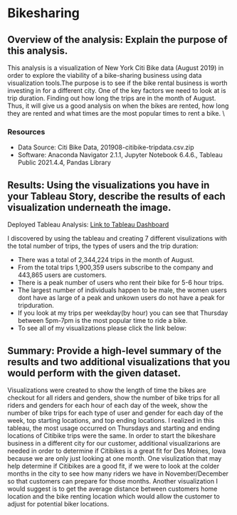 # Bikesharing
## Overview of the analysis: Explain the purpose of this analysis.
This analysis is a visualization of New York Citi Bike data (August 2019) in order to explore the viability of a bike-sharing business using data visualization tools.The purpose is to see if the bike rental business is worth investing in for a different city. One of the key factors we need to look at is trip duration. Finding out how long the trips are in the month of August. Thus, it will give us a good analysis on when the bikes are rented, how long they are rented and what times are the most popular times to rent a bike. \

### Resources
- Data Source: Citi Bike Data, 201908-citibike-tripdata.csv.zip
- Software: Anaconda Navigator 2.1.1, Jupyter Notebook 6.4.6., Tableau Public 2021.4.4, Pandas Library

## Results: Using the visualizations you have in your Tableau Story, describe the results of each visualization underneath the image.
Deployed Tableau Analysis: 
[Link to Tableau Dashboard](https://public.tableau.com/views/NYC_CitiBike_Visualizations_16459381789940/FinalPresentation?:language=en-US&:retry=yes&publish=yes&:display_count=n&:origin=viz_share_link)

I discovered by using the tableau and creating 7 different visulizations with the total number of trips, the types of users and the trip duration:
- There was a total of 2,344,224 trips in the month of August.
- From the total trips 1,900,359 users subscribe to the company and 443,865 users are customers.
- There is a peak number of users who rent their bike for 5-6 hour trips.
- The largest number of individuals happen to be male, the women users dont have as large of a peak and unkown users do not have a peak for tripduration.
- If you look at my trips per weekday(by hour) you can see that Thursday between 5pm-7pm is the most popular time to ride a bike.
- To see all of my visualizations please click the link below:


## Summary: Provide a high-level summary of the results and two additional visualizations that you would perform with the given dataset.
Visualizations were created to show the length of time the bikes are checkout for all riders and genders, show the number of bike trips for all riders and genders for each hour of each day of the week, show the number of bike trips for each type of user and gender for each day of the week, top starting locations, and top ending locations. I realized in this tableau, the most usage occurred on Thursdays and starting and ending locations of Citibike trips were the same. In order to start the bikeshare business in a different city for our customer, additional visualizarions are needed in order to determine if Citibikes is a great fit for Des Moines, Iowa because we are only just looking at one month. One visulization that may help determine if Citibikes are a good fit, if we were to look at the colder months in the city to see how many riders we have in November/December so that customers can prepare for those months. Another visualization I would suggest is to get the average distance between customers home location and the bike renting location which would allow the customer to adjust for potential biker locations.
